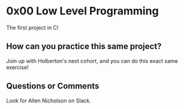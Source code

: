 # 0x00 Low Level Programming 

The first project in C!

## How can you practice this same project?

Join up with Holberton's next cohort, and you can do this exact same exercise!

## Questions or Comments

Look for Allen Nicholson on Slack.
